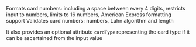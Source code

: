 Formats card numbers: including a space between every 4 digits, restricts input to numbers, limits to 16 numbers, American Express formatting support
Validates card numbers: numbers, Luhn algorithm and length

It also provides an optional attribute `cardType` representing the card type if it can be ascertained from the input value